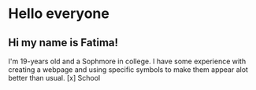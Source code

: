 # Hello everyone

## Hi my name is Fatima! 

I'm 19-years old and a Sophmore in college. I have some experience with creating a webpage and using specific symbols to make them appear alot better than usual. 
[x] School
